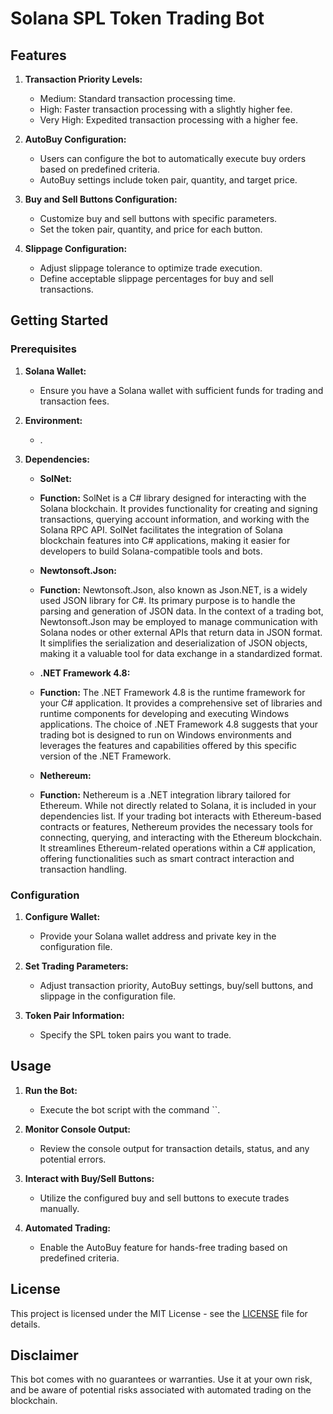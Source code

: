 # Solana SPL Token Trading Bot


## Features

1. **Transaction Priority Levels:**
   - Medium: Standard transaction processing time.
   - High: Faster transaction processing with a slightly higher fee.
   - Very High: Expedited transaction processing with a higher fee.

2. **AutoBuy Configuration:**
   - Users can configure the bot to automatically execute buy orders based on predefined criteria.
   - AutoBuy settings include token pair, quantity, and target price.

3. **Buy and Sell Buttons Configuration:**
   - Customize buy and sell buttons with specific parameters.
   - Set the token pair, quantity, and price for each button.

4. **Slippage Configuration:**
   - Adjust slippage tolerance to optimize trade execution.
   - Define acceptable slippage percentages for buy and sell transactions.

## Getting Started

### Prerequisites

1. **Solana Wallet:**
   - Ensure you have a Solana wallet with sufficient funds for trading and transaction fees.

2. **Environment:**
   - .

3. **Dependencies:**
   - **SolNet:**
   - **Function:** SolNet is a C# library designed for interacting with the Solana blockchain. It provides functionality for creating and signing transactions, querying account information, and working with the Solana RPC API. SolNet facilitates the integration of Solana blockchain features into C# applications, making it easier for developers to build Solana-compatible tools and bots.

   - **Newtonsoft.Json:**
   - **Function:** Newtonsoft.Json, also known as Json.NET, is a widely used JSON library for C#. Its primary purpose is to handle the parsing and generation of JSON data. In the context of a trading bot, Newtonsoft.Json may be employed to manage communication with Solana nodes or other external APIs that return data in JSON format. It simplifies the serialization and deserialization of JSON objects, making it a valuable tool for data exchange in a standardized format.

   - **.NET Framework 4.8:**
   - **Function:** The .NET Framework 4.8 is the runtime framework for your C# application. It provides a comprehensive set of libraries and runtime components for developing and executing Windows applications. The choice of .NET Framework 4.8 suggests that your trading bot is designed to run on Windows environments and leverages the features and capabilities offered by this specific version of the .NET Framework.

   - **Nethereum:**
   - **Function:** Nethereum is a .NET integration library tailored for Ethereum. While not directly related to Solana, it is included in your dependencies list. If your trading bot interacts with Ethereum-based contracts or features, Nethereum provides the necessary tools for connecting, querying, and interacting with the Ethereum blockchain. It streamlines Ethereum-related operations within a C# application, offering functionalities such as smart contract interaction and transaction handling.

### Configuration

1. **Configure Wallet:**
   - Provide your Solana wallet address and private key in the configuration file.

2. **Set Trading Parameters:**
   - Adjust transaction priority, AutoBuy settings, buy/sell buttons, and slippage in the configuration file.

3. **Token Pair Information:**
   - Specify the SPL token pairs you want to trade.

## Usage

1. **Run the Bot:**
   - Execute the bot script with the command ``.

2. **Monitor Console Output:**
   - Review the console output for transaction details, status, and any potential errors.

3. **Interact with Buy/Sell Buttons:**
   - Utilize the configured buy and sell buttons to execute trades manually.

4. **Automated Trading:**
   - Enable the AutoBuy feature for hands-free trading based on predefined criteria.


## License

This project is licensed under the MIT License - see the [LICENSE](LICENSE) file for details.

## Disclaimer

This bot comes with no guarantees or warranties. Use it at your own risk, and be aware of potential risks associated with automated trading on the blockchain.

